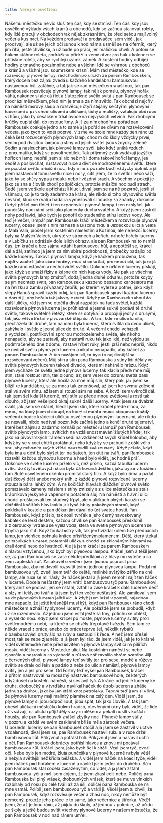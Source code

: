 ```yaml
---
title: Veřejné osvětlení
---
```


  

Našemu městečku nejvíc sluší ten čas, kdy se stmívá. Ten čas, kdy jsou osvětlené výklady všech krámů a obchodů, kdy se začnou stahovat rolety, kdy lidé pracují v obchodech tak nějak zkrásní tím, že před sebou mají volný večer a kus noci. Na každém prodavači a prodavačce jsem viděl, jak prodávají, ale už se jejich oči sunou k hodinám a usmějí se na ciferník, který jim říká, ještě chviličku, a už bude po práci, jen maličkou chvíli. A potom se hákem stáhne roleta, podrážkou přidrží u země otvor pro hák a kolenem se přitiskne roleta, aby se rychleji uzamkl zámek. A kostelní hodiny odbíjejí hodiny z tmavého podzimního nebe a všichni lidé se vyhrnou z obchodů a krámů a všichni jsou soumrakem krásní. Mám rád městečko, kde se rozsvěcují plynové lampy, rád chodím po ulicích za panem Rambouskem, který docela bez zájmu zvedá u každého kandelábru bambusovou nastavenou hůl, zatáhne, a tak jak se nad městečkem snáší noc, tak pan Rambousek rozsvěcuje plynové lampy, tak nějak pomalu, plynový hořák váhá, nakonec si ale dá říct a žlutozelené světlo svítá a pan Rambousek se prochází městečkem, před ním je tma a za ním světlo. Tak obchází nejdřív na náměstí morový sloup a rozsvěcuje čtyři stojany se čtyřmi plynovými lucernami a pak chodí ulicemi a uličkami, tichý a maličký, vztahuje obě ruce vzhůru, jako by česáčkem trhal ovoce na nejvyšších větvích. Pak drobnými krůčky cupitá dál, do rostoucí tmy. A já za ním chodím a pořád pan Rambousek opakuje jedno a to samé a já pořád se dívám na rozsvěcování večera, jako bych to viděl poprvé. V zimě ve škole mne každý den ráno už čeká šest rozsvícených plynových lamp, chodím do školy vždycky první, sedím pod dvojitou lampou a stíny od jejích světel jsou vždycky zelené. Sedím a naslouchám, jak plynové lampy syčí, jako když uniká vzduch z pneumatiky, když se povolí ventilek. Tak příjemný zvuk vydávají jazýčky hořících lamp, nepřál jsem si nic než mít i doma takové hořící lampy, jen sedět a poslouchat, nastavovat ruce a divit se modrozelenému světlu, které se podobá světlu měsíční noci, kdy mne z postele budil vždycky úplněk a já jsem nastavoval tomu světlu ruce i nohy, cítil jsem, že to světlo i něco váží, jako by se shůry sypala mouka nebo hvězdný prach. A všechno v pokoji je jako ze sna a člověk chodí po špičkách, protože měsíční noc budí strach. Seděl jsem ve škole a přicházeli kluci, díval jsem se na ně pozorně, jestli si všimnou, co je to tady zadarmo za krásu, ale nikdo si toho plynového světla nevšiml, kluci se rvali a hádali a vyměňovali si housky za známky, dokonce i když přišel pan řídící, i ten nepochválil plynové lampy, i ten neslyšel, jak punčošky nad námi syčí jako plaménky ducha svatého. A když jsem zastrčil nohy pod lavici, jako bych je ponořil do studeného stínu ledové vody. Ale teď je večer, lampář pan Rambousek kráčí městečkem a rozsvěcuje plynové lucerny, obešel jsem s ním náměstí a Eliščinu třídu a Jízdeckou ulici a Velká a Malá Vala, prošel jsem kostelním náměstím a Kozinou, ale nejhezčí lucerny byly na Malých Valech, ukryté ve stromech a keřích, nahoře hořely lucerny a v Labíčku se odrážely dole jejich obrazy, ale pan Rambousek na to neměl čas, jen kráčel a bez zájmu vztáhl bambusovou hůl, a nepotěšil se, kráčel dál a dál, zatímco já jsem za ním sbíral podrobnosti, drobečky padající od každé lucerny. Taková plynová lampa, když je háčkem probuzena, tak nejdřív zachrčí jako staré hodiny, musí si odkašlat, promnout oči, tak jako já každé ráno vstávám a nechci vidět světlo. Dokonce některé lucerny prskají, jako když se smaží řízky a kápne do nich kapka vody. Ale pak se všechna světla plynových lamp zmátoří, dodají jedna druhé odvahu, protože kdyby se jim nechtělo svítit, pan Rambousek u každého desátého kandelábru má na řetízku a zámku přivázaný žebřík, po kterém vyleze a potmě, jako když slepý Hanuš spravil každý orloj, tak pan Rambousek spraví každou lucernu a donutí ji, aby hořela tak jako ty ostatní. Když pan Rambousek zahnul do další uličky, rád jsem se otočil a díval nazpátek na řadu světel, každá rozsvícená plynová lucerna jak průhledná a jemná sukně podává té druhé světlo, takové světelné řetězy, které se dotýkají a propojují jedny s druhými, tak jako větve třešní v pivovarské štěpnici. A tam, kde se ulice lomila, přecházela do druhé, tam na rohu byla lucerna, která svítila do dvou uliček, zahýbalo i světlo z jedné ulice do druhé. A večerní chodci vcházeli a vycházeli, postřikováni sprchou modrozeleného světla, ale nikoho nenapadlo, aby se zastavil, aby nastavil ruku tak jako lidé, než vyjdou za podmračeného dne z domu, nastaví hřbet ruky, jestli prší nebo neprší, nikdo se nedivil světlu plynových luceren a nikoho nenapadlo, aby kráčel za panem Rambouskem. A ten nezájem lidí, to bylo to nejdivnější na rozsvěcování večerů. Můj stín a stín pana Rambouska a stíny lidí dělaly ve světle plynových luceren takové divadlo, které mi nahánělo hrůzu. Když jsem vycházel ze světla jedné plynové lucerny, tak kladla přede mne můj stín, stále rostoucí stín, tak dlouho, až jsem vešel do okruhu světla další plynové lucerny, která ale hodila za mne můj stín, který pak, jak jsem se blížil ke kandelábru, se za mnou tak zmenšoval, až jsem ke svému zděšení stál ve svém stínu, až jsem si stoupl sám na sebe. A když jsem vykročil dál, tak jsem šel k další lucerně, můj stín se přede mnou zvětšoval a rostl tak dlouho, až jsem vešel pod okraj sukně další lucerny. A tak jsem se dvakrát svalil, jak jsem se otáčel, hledal jsem stín, který kráčel přede mnou, za mnou, na který jsem si stoupl, na který si mohl a musel stoupnout každý večerní chodec kráčející uličkou osvětlenou plynovými lucernami, ale nikdo se nesvalil, nikdo nedával pozor, kde začíná jedno a končí druhé tajemství, které bez zájmu a zadarmo roznáší po městečku lampář pan Rambousek, světlo plynových lamp, svítících na vzdálenost mávání žlutých křídel, tak jako na pivovarských trámech sedí na vzdálenost svých křídel holoubci, aby když by se v noci chtěli protáhnut, nebo když by se probudili z ošklivého snu, aby máváním svých křídel nevzbudili své sousedy. Když pršelo, když byla tma a déšť bylo slyšet jen na šatech, jen cítit na tváři, pan Rambousek rozsvítil každou plynovou lucernu a hned bylo vidět, jak hodně prší. Dokonce ve světle luceren pršelo víc, než pršelo, každá tabulka lucerny svítící do čtyř světových stran byla čárkovaná deštěm, jako by se v každém tom žlutě osvětleném okénku promítal starý film. A když bylo zima a padal dušičkový déšť anebo mokrý sníh, z každé plynové rozsvícené lucerny stoupala pára, lehký dým. A na kočičích hlavách dláždění plynové světlo pomazávalo kameny máslem a stíny zmizely a z ulice městečka se stala krápníková jeskyně a vápencem potažená sluj. Na náměstí a hlavní ulici chodci prošlapovali ten studený třpyt, ale v uličkách plných kalužin se dláždění kočičích hlav lesklo jak lysé lebky pobožných starců, když poklekali v kostele a pan děkan jim dával do úst svatou hostii. Pan Rambousek, když pršelo, tak nosil tvrďák a jeho černý navoskovaný kabátek se leskl deštěm, každou chvíli se pan Rambousek předklonil a z obroučky tvrďáku se vylila voda, která ve světle plynových luceren se třpytila jako rtuť. Když foukal ostrý vítr, tak jen hvízdal kolem tiše předoucích lamp, jen vichřice pohnula krátce přistřiženým plamenem. Déšť, který stékal po tabulkách luceren, potemněl uličky a chodci se skloněnými hlavami se drali domů nebo do hostinců. Ale já jsem kráčel za panem Rambouskem s hlavou vztyčenou, jako bych byl plynovou lampou. Kráčel jsem a těšil jsem se, až pan Rambousek se zase někde předkloní a z hlavy mu vyteče a na zem zapleská rtuť. Za takového večera jsem jednou poprosil pana Rambouska, aby mi dovolil rozsvítit jednu jedinou plynovou lampu. Podal mi bambusovou tyč, zvedl jsem tvář do deště, malinké světýlko zářilo na dně lampy, ale ruce se mi třásly, že háček jektal a já jsem nemohl najít ten háček v lucerně. Docela nešťastný jsem vrátil bambusovou tyč panu Rambouskovi, který aniž se podíval, jen se natáhl, zatáhl a zase kráčel k další lucerně, déšť a slzy mi tekly po tváři a já jsem byl ten večer nešťastný. Ale zamiloval jsem se do plynových luceren ještě víc. A když jsem ležel v posteli, najednou mne napadlo, že ještě krásnější musí být, když pan Rambousek ráno chodí městečkem a zháší ty plynové lucerny. Ale pokaždé jsem se probudil, když už se rozednívalo. Až jednou jsem vstal ještě za tmy, potichu se oblékl, a vyšel do noci. Když jsem kráčel po mostě, plynové lucerny svítily proti světlemodrému nebi, na kterém se chvěly třepotavé hvězdy. Sem tam se někdo vracel z práce, anebo do práce teprve šel, několik rybářů s bambusovými pruty šlo na ryby a sestoupili k řece. A než jsem přešel most, tak se nebe zjasnělo, a já jsem byl rád, že jsem viděl, jak je to krásné vidět světlemodré nebe před úsvitem a plynové lampy svítící na pilířích mostu, vidět lucerny v Mostecké ulici. Na kostelním náměstí se nebe zjasnělo a naprasklo na východě a růžová zář zavalila chrám svatého Jiljí z červených cihel, plynové lampy teď svítily jen pro sebe, modré a růžové světlo se dralo od řeky a padalo z nebe do ulic a náměstí, plynové lampy svítily jen a jen pro sebe. Od Fortny teď vyšel pan Rambousek, kráčel a přitom nastavoval na mosazný nástavec bambusové hole, ze kterých, když došel na kostelní náměstí, si sestavil tyč. A kráčel od jedné lucerny ke druhé, droboučký a v tvrďáku, navlíkal háček do útrob luceren a zhášel jednu za druhou, jako by jen stáhl knot petrolejky. Teprve teď jsem si všiml, že plynové lucerny mají malinký plamínek na celý den. Viděl jsem, že plynové lampy si jdou odpočinout, jdou spát, tak jako člověk. A tak jsem obešel uličkami městečko kolem hradeb, otevřenými okny bylo vidět, že lidé už vstávají, na ulicích přijížděly vozy s mlékem a pekaři nosili v koších housky, ale pan Rambousek zhášel zbytky noci. Plynové lampy stály v pozoru a každá ve svém zaskleném břiše měla zárodek večera. U poslední lucerny se pan Rambousek otočil a já jsem se zastavil v uctivé vzdálenosti, díval jsem se, pan Rambousek nastavil ruku a v ruce držel bambusovou hůl. Přikývnul a potřásl holí. Přikývnul jsem a nastavil ucho a oči. Pan Rambousek dobrácky potřásl hlavou a znovu mi podával bambusovou hůl. Kráčel jsem, jako bych šel k oltáři. Vzal jsem tyč, zvedl oči. Nebe bylo jen modré, žlutá punčoška v plynové lucerně nebyla větší a nebyla světlejší než křídla běláska. A viděl jsem háček na konci tyče, viděl jsem háček pod hořákem v lucerně a navlíkl jsem jeden do druhého. Sám pan Rambousek stál docela zasažený tím, co viděl, a já jsem zatáhl bambusovou tyčí a měl jsem dojem, že jsem zhasl celé nebe. Obličej pana Rambouska byl plný vrásek, drobounkých vrásek, které se mu ve vlnkách rozbíhaly od nosu po celé tváři až za uši, obličej pana Rambouska se na mne usmál. Políbil jsem bambusovou tyč a vrátil ji. Věděl jsem tu chvíli, že pan Rambousek, když rozsvěcuje večer a zháší noc, nikdy nemůže být nemocný, protože jeho práce je to samé, jako večernice a jitřenka. Věděl jsem, že až jednou ráno, až půjdu do školy, až jednou v poledne, až půjdu ze školy a ještě budou svítit všechny plynové lucerny v našem městečku, že pan Rambousek v noci nad ránem umřel.
